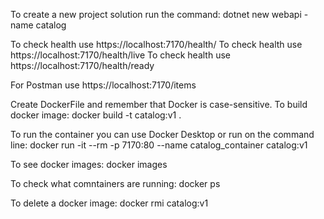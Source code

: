 To create a new project solution run the command: dotnet new webapi -name catalog

To check health use https://localhost:7170/health/
To check health use https://localhost:7170/health/live
To check health use https://localhost:7170/health/ready


For Postman use https://localhost:7170/items


Create DockerFile  and remember that Docker is case-sensitive.
To build docker image: docker build -t catalog:v1 .

To run the container you can use Docker Desktop or run on the command line: 
docker run -it --rm -p 7170:80 --name catalog_container catalog:v1


To see docker images: docker images

To check what comntainers are running: docker ps

To delete a docker image: docker rmi catalog:v1

